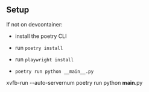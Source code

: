 ## Setup


If not on devcontainer:
- install the poetry CLI
- run `poetry install`
- run `playwright install`


- `poetry run python __main__.py`

xvfb-run --auto-servernum poetry run python __main__.py